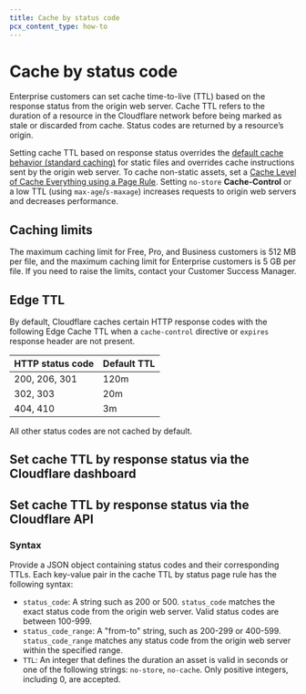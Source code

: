 ```yaml
---
title: Cache by status code
pcx_content_type: how-to
---
```


# Cache by status code

Enterprise customers can set cache time-to-live (TTL) based on the response status from the origin web server. Cache TTL refers to the duration of a resource in the Cloudflare network before being marked as stale or discarded from cache. Status codes are returned by a resource’s origin.

Setting cache TTL based on response status overrides the [default cache behavior (standard caching)](/cache/concepts/default-cache-behavior/) for static files and overrides cache instructions sent by the origin web server. To cache non-static assets, set a [Cache Level of Cache Everything using a Page Rule](/cache/how-to/edge-browser-cache-ttl/create-page-rules/#cache-everything). Setting `no-store` **Cache-Control** or a low TTL (using `max-age`/`s-maxage`) increases requests to origin web servers and decreases performance.

## Caching limits

The maximum caching limit for Free, Pro, and Business customers is 512 MB per file, and the maximum caching limit for Enterprise customers is 5 GB per file. If you need to raise the limits, contact your Customer Success Manager.

## Edge TTL

By default, Cloudflare caches certain HTTP response codes with the following Edge Cache TTL when a `cache-control` directive or `expires` response header are not present.

| HTTP status code   | Default TTL  |
| ------------------ | ------------ |
| 200, 206, 301      |  120m        |
| 302, 303           |  20m         |
| 404, 410           |  3m          |

All other status codes are not cached by default.

## Set cache TTL by response status via the Cloudflare dashboard



## Set cache TTL by response status via the Cloudflare API



### Syntax

Provide a JSON object containing status codes and their corresponding TTLs. Each key-value pair in the cache TTL by status page rule has the following syntax:

*   `status_code`: A string such as 200 or 500. `status_code` matches the exact status code from the origin web server. Valid status codes are between 100-999.
*   `status_code_range`: A "from-to" string, such as 200-299 or 400-599. `status_code_range` matches any status code from the origin web server within the specified range.
*   `TTL`: An integer that defines the duration an asset is valid in seconds or one of the following strings: `no-store`, `no-cache`. Only positive integers, including 0, are accepted.


